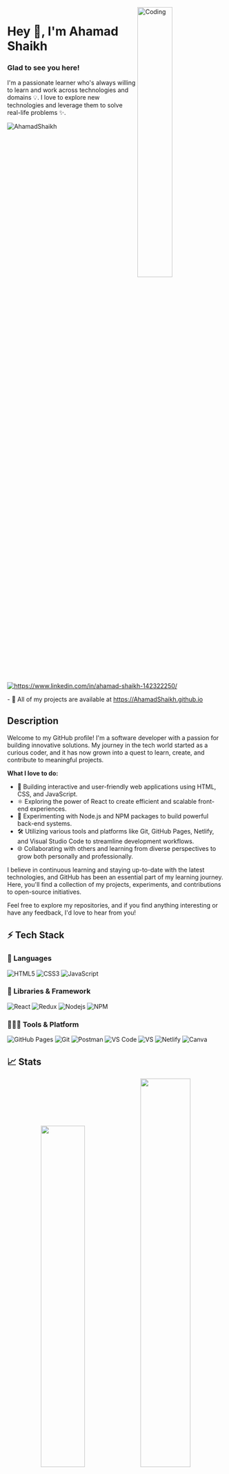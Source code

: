 <img src="https://cdn.dribbble.com/users/1162077/screenshots/3848914/programmer.gif" width="40%" alt="Coding" align="right"/>

<p width="60%" align="left">
	<h1>Hey 👋, I'm Ahamad Shaikh</h1>

### Glad to see you here! &nbsp;

<p>
I'm a passionate learner who's always willing to learn and work across technologies and domains 💡. I love to explore new technologies and leverage them to solve real-life problems ✨.
</p>

<p><img src="https://komarev.com/ghpvc/?username=AhamadShaikh&label=Profile%20views&color=0e75b6&style=flat" alt="AhamadShaikh" /></p>
<p>
	<a href="https://www.linkedin.com/in/ahamad-shaikh-142322250/" target="_blank">
		<img src="https://img.shields.io/badge/LinkedIn-0077B5?style=for-the-badge&logo=linkedin&logoColor=white" alt="https://www.linkedin.com/in/ahamad-shaikh-142322250/"/>
	</a>
</p>        
<p>
	- 🚀 All of my projects are available at <a href="https://AhamadShaikh.github.io/" target="_blank">
<!-- 	<img src="https://img.shields.io/badge/Portfolio-18A303?style=for-the-badge&logo=ionic&logoColor=white" alt="https://AhamadShaikh.github.io/" /> -->
		https://AhamadShaikh.github.io
	</a>
</p>
</p>

## Description

Welcome to my GitHub profile! I'm a software developer with a passion for building innovative solutions. My journey in the tech world started as a curious coder, and it has now grown into a quest to learn, create, and contribute to meaningful projects.

**What I love to do:**

- 🚀 Building interactive and user-friendly web applications using HTML, CSS, and JavaScript.
- ⚛️ Exploring the power of React to create efficient and scalable front-end experiences.
- 🧠 Experimenting with Node.js and NPM packages to build powerful back-end systems.
- 🛠️ Utilizing various tools and platforms like Git, GitHub Pages, Netlify, and Visual Studio Code to streamline development workflows.
- 🌐 Collaborating with others and learning from diverse perspectives to grow both personally and professionally.

I believe in continuous learning and staying up-to-date with the latest technologies, and GitHub has been an essential part of my learning journey. Here, you'll find a collection of my projects, experiments, and contributions to open-source initiatives.

Feel free to explore my repositories, and if you find anything interesting or have any feedback, I'd love to hear from you!


## ⚡ Tech Stack

### 🚀 Languages

![HTML5](https://img.shields.io/badge/HTML5-E34F26?style=for-the-badge&logo=html5&logoColor=white)
![CSS3](https://img.shields.io/badge/CSS3-1572B6?style=for-the-badge&logo=css3&logoColor=white)
![JavaScript](https://img.shields.io/badge/JavaScript-323330?style=for-the-badge&logo=javascript&logoColor=F7DF1E)

### 🧩 Libraries & Framework

![React](https://img.shields.io/badge/React-20232A?style=for-the-badge&logo=react&logoColor=61DAFB)
![Redux](https://img.shields.io/badge/Redux-20232A?style=for-the-badge&logo=redux&logoColor=green)
![Nodejs](https://img.shields.io/badge/Node.js-339933?style=for-the-badge&logo=nodedotjs&logoColor=white)
![NPM](https://img.shields.io/badge/npm-CB3837?style=for-the-badge&logo=npm&logoColor=white)

### 🧑🏻‍💻 Tools & Platform

![GitHub Pages](https://img.shields.io/badge/GitHub_Pages-100000?style=for-the-badge&logo=github&logoColor=white)
![Git](https://img.shields.io/badge/Git-F05032?style=for-the-badge&logo=git&logoColor=white)
![Postman](https://img.shields.io/badge/Postman-FF6C37?style=for-the-badge&logo=Postman&logoColor=white)
![VS Code](https://img.shields.io/badge/Visual_Studio_Code-0078D4?style=for-the-badge&logo=visual%20studio%20code&logoColor=white)
![VS](https://img.shields.io/badge/Visual_Studio-5C2D91?style=for-the-badge&logo=visual%20studio&logoColor=white)
![Netlify](https://img.shields.io/badge/Netlify-00C7B7?style=for-the-badge&logo=netlify&logoColor=white)
![Canva](https://img.shields.io/badge/Canva-%2300C4CC.svg?&style=for-the-badge&logo=Canva&logoColor=white)

## 📈 Stats

<div align="center">
  <img width="45%" src="https://github-readme-stats.vercel.app/api?username=AhamadShaikh&show_icons=true&theme=flag-india" />
  <img width="48%" src="https://github-readme-streak-stats.herokuapp.com/?user=AhamadShaikh&theme=flag-india" />
</div>

## 🔝 Most used languages

<div align="center">
<img width="45%" align="center" alt="languages" src="https://github-readme-stats.vercel.app/api/top-langs/?username=AhamadShaikh&theme=flag-india" />
</div>

